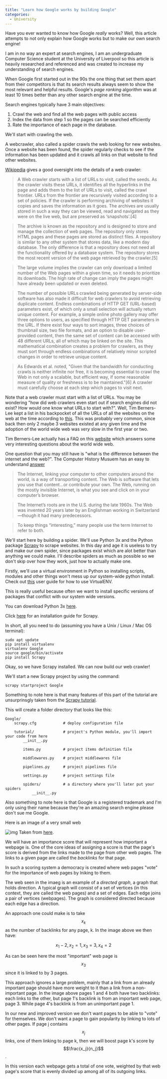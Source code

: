 ```yaml
---
title: "Learn how Google works by building Google"
categories:
  - University
---
```


Have you ever wanted to know how Google *really* works? Well, this article attempts to not only explain how Google works but to make our own search engine!

I am in no way an expert at search engines, I am an undergraduate Computer Science student at the University of Liverpool so this article is heavily researched and referenced and was created to increase my understanding of search engines.

When Google first started out in the 90s the one thing that set them apart from their competitors is that its search results always seem to show the most relevant and helpful results. Google's *page ranking* algorithm was at least 10 times better than any other search engine at the time.

Search engines typically have 3 main objectives:
1. Crawl the web and find all the web pages with public access
2. Index the data from step 1 so the pages can be searched efficiently
3. Rate the importance of each page in the database.

We'll start with crawling the web.

A webcrawler, also called a spider crawls the web looking for new websites. Once a website has been found, the spider regularly checks to see if the information has been updated and it crawls all links on that website to find other websites. 

[Wikipedia](https://en.wikipedia.org/wiki/Web_crawler) gives a good oversight into the details of a web crawler:

>A Web crawler starts with a list of URLs to visit, called the seeds. As the crawler visits these URLs, it identifies all the hyperlinks in the page and adds them to the list of URLs to visit, called the crawl frontier. URLs from the frontier are recursively visited according to a set of policies. If the crawler is performing archiving of websites it copies and saves the information as it goes. The archives are usually stored in such a way they can be viewed, read and navigated as they were on the live web, but are preserved as ‘snapshots'.[4]

>The archive is known as the repository and is designed to store and manage the collection of web pages. The repository only stores HTML pages and these pages are stored as distinct files. A repository is similar to any other system that stores data, like a modern day database. The only difference is that a repository does not need all the functionality offered by a database system. The repository stores the most recent version of the web page retrieved by the crawler.[5]

>The large volume implies the crawler can only download a limited number of the Web pages within a given time, so it needs to prioritize its downloads. The high rate of change can imply the pages might have already been updated or even deleted.

>The number of possible URLs crawled being generated by server-side software has also made it difficult for web crawlers to avoid retrieving duplicate content. Endless combinations of HTTP GET (URL-based) parameters exist, of which only a small selection will actually return unique content. For example, a simple online photo gallery may offer three options to users, as specified through HTTP GET parameters in the URL. If there exist four ways to sort images, three choices of thumbnail size, two file formats, and an option to disable user-provided content, then the same set of content can be accessed with 48 different URLs, all of which may be linked on the site. This mathematical combination creates a problem for crawlers, as they must sort through endless combinations of relatively minor scripted changes in order to retrieve unique content.

>As Edwards et al. noted, "Given that the bandwidth for conducting crawls is neither infinite nor free, it is becoming essential to crawl the Web in not only a scalable, but efficient way, if some reasonable measure of quality or freshness is to be maintained."[6] A crawler must carefully choose at each step which pages to visit next.

Note that a web crawler must start with a list of URLs. You may be wondering "how did web crawlers even start out if search engines did not exist? How would one know what URLs to start with?". Well, Tim Berners-Lee kept a list in his backpocket of all the URLs of all the websites on the web at the time according to [this](https://tim.blog/2018/02/14/bob-metcalfe/). This was probably very common, since back then only 2 maybe 3 websites existed at any given time and the adoption of the world wide web was _very_ slow in the first year or two.

Tim Berners-Lee actually has a FAQ on this [website](https://www.w3.org/People/Berners-Lee/Kids.html) which answers some very interesting questions about the world wide web.

One question that you may still have is "what is the difference between the internet and the web?". The Computer History Musuem has an easy to understand [answer](http://www.computerhistory.org/revolution/networking/19/314)

>The Internet, linking your computer to other computers around the  world, is a way of transporting content. The Web is software that lets  you use that content…or contribute your own. The Web, running on the  mostly invisible Internet, is what you see and click on in your  computer’s browser.

>The Internet’s roots are in the U.S. during the late 1960s. The Web  was invented 20 years later by an Englishman working in  Switzerland—though it had many predecessors.

>To keep things “interesting,” many people use the term Internet to refer to both.

We'll start here by building a spider. We'll use Python 3x and the Python package [Scrapy](https://scrapy.org/) to scrape websites. In this day and age it is useless to try and make our own spider, since packages exist which are alot better than anything we could make. I'll describe spiders as much as possible so we don't skip over how they work, just how to actually make one.

Firstly, we'll use a virtual environment in Python so installing scripts, modules and other things won't mess up our system-wide python install. Check out [this](https://virtualenv.pypa.io/en/stable/userguide/) user guide for how to use VirtualENV.

This is really useful because often we want to install specific versions of packages that conflict with our system wide versions.

You can download Python 3x [here](https://www.python.org/).

Click [here](https://docs.scrapy.org/en/latest/intro/install.html#intro-install) for an installation guide for Scrapy.

In short, all you need to do (assuming you have a Unix / Linux / Mac OS terminal):

```
sudo apt update
pip install virtualenv
virtualenv Google
source google/bin/activate
pip install Scrapy
```

Okay, so we have Scrapy installed. We can now build our web crawler!

We'll start a new Scrapy project by using the command:

```
scrapy startproject Google
```

Something to note here is that many features of this part of the tutorial are unsurprinsgly taken from the [Scrapy tutorial](https://docs.scrapy.org/en/latest/intro/tutorial.html#intro-tutorialhttps://docs.scrapy.org/en/latest/intro/tutorial.html#intro-tutorial).

This will create a folder directory that looks like this:

```
Google/
    scrapy.cfg            # deploy configuration file

    tutorial/             # project's Python module, you'll import your code from here
        __init__.py

        items.py          # project items definition file

        middlewares.py    # project middlewares file

        pipelines.py      # project pipelines file

        settings.py       # project settings file

        spiders/          # a directory where you'll later put your spiders
            __init__.py
```

Also something to note here is that Google is a registered trademark and I'm only using their name because they're an amazing search engine please don't sue me Google.


Here is an image of a very small web

![img](https://screenshotscdn.firefoxusercontent.com/images/8507a511-57fd-42f7-b2ee-8910f830f4f0.png)
Taken from [here](https://www.rose-hulman.edu/~bryan/googleFinalVersionFixed.pdf).

We will have an importance score that will represent how important a webpage is. One of the core ideas of assigning a score is that the page's score is derived from the links made to the page from other web pages. The links to a given page are called the _backlinks_ for that page.

In such a scoring system a democracy is created where web pages "vote" for the importance of web pages by lniking to them.

The web seen in the imaeg is an example of a _directed graph_, a graph that holds direction. A typical graph will consist of a set of vertices (in this context, they are called the web pages) and a set of edges. Each edge joins a pair of vertices (webpages). The graph is considered directed because each edge has a direction.

An approach one could make is to take $$x_k$$ as the number of backlinks for any page, k. In  the image above we then have:

$$x_1 - 2, x_2 = 1, x_3 = 3, x_4 = 2 $$

As can be seen here the most "important" web page is $$x_3$$ since it is linked to by 3 pages.

This approach ignores a large problem, mainly that a link from an already important page should have more weight to it than a link from a non-important page. In the image above pages 1 and 4 both have two backlinks: each links to the other, but page 1's backlink is from an important web page, page 3. While page 4's backlink is from an unimportant page 1.

In our new and improved version we don't want pages to be able to "vote" for themselves. We don't want a page to gain popularity by linking to lots of other pages. If page j contains $$x_j$$ links, one of them linking to page k, then we will boost page k's score by $$\frac{x_j}{n_j}$$.

In this version each webpage gets a total of one vote, weighted by that web page's score that is evenly divided up among all of its outgoing links.